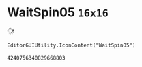 # WaitSpin05 `16x16`
<img src="/img/WaitSpin05.png" width=16 height=16>

``` CSharp
EditorGUIUtility.IconContent("WaitSpin05")
```
```
4240756340829668803
```

